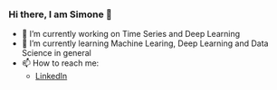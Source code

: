 ### Hi there, I am Simone 👋

<!--
**PozzoliSimone/PozzoliSimone** is a ✨ _special_ ✨ repository because its `README.md` (this file) appears on your GitHub profile.

Here are some ideas to get you started:
-->

- 🔭 I’m currently working on Time Series and Deep Learning
- 🌱 I’m currently learning Machine Learing, Deep Learning and Data Science in general
- 📫 How to reach me:
    - [LinkedIn](www.linkedin.com/in/simone-riccardo-pozzoli-455b2518b)
